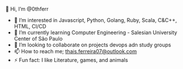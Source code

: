  👋 Hi, I’m @0thferr
- 👀 I’m interested in Javascript, Python, Golang, Ruby, Scala, C&C++, HTML, CI/CD
- 🌱 I’m currently learning Computer Engineering - Salesian University Center of São Paulo
- 💞️ I’m looking to collaborate on projects devops adn study groups
- 📫 How to reach me; thais.ferreira07@outlook.com
- ⚡ Fun fact: I like Literature, games, and animals

<!---
0thferr/0thferr is a ✨ special ✨ repository because its `README.md` (this file) appears on your GitHub profile.
You can click the Preview link to take a look at your changes.
--->

